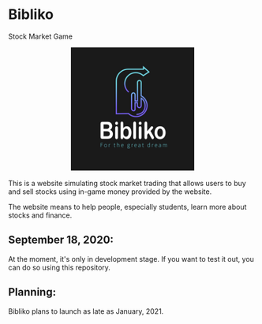 # Bibliko
Stock Market Game

<p align="center">
  <img src="/front-end/public/bibOfficial.jpg" width="250" height="250"/>
</p>

This is a website simulating stock market trading that allows users to buy and sell stocks using in-game money provided by the website.

The website means to help people, especially students, learn more about stocks and finance.

## September 18, 2020: 
At the moment, it's only in development stage. If you want to test it out, you can do so using this repository. 

## Planning:
Bibliko plans to launch as late as January, 2021.

